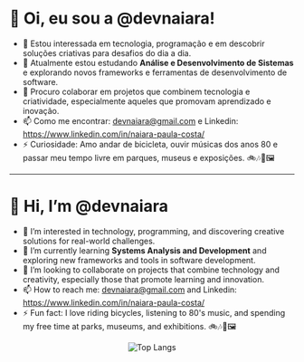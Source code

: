 # 👋 Oi, eu sou a @devnaiara!  

- 👀 Estou interessada em tecnologia, programação e em descobrir soluções criativas para desafios do dia a dia.  
- 🌱 Atualmente estou estudando **Análise e Desenvolvimento de Sistemas** e explorando novos frameworks e ferramentas de desenvolvimento de software.  
- 💞️ Procuro colaborar em projetos que combinem tecnologia e criatividade, especialmente aqueles que promovam aprendizado e inovação.  
- 📫 Como me encontrar: devnaiara@gmail.com e Linkedin: https://www.linkedin.com/in/naiara-paula-costa/
- ⚡ Curiosidade: Amo andar de bicicleta, ouvir músicas dos anos 80 e passar meu tempo livre em parques, museus e exposições. 🚲🎶🌳🖼️
---
# 👋 Hi, I’m @devnaiara  

- 👀 I’m interested in technology, programming, and discovering creative solutions for real-world challenges.  
- 🌱 I’m currently learning **Systems Analysis and Development** and exploring new frameworks and tools in software development.  
- 💞️ I’m looking to collaborate on projects that combine technology and creativity, especially those that promote learning and innovation.  
- 📫 How to reach me: devnaiara@gmail.com and Linkedin: https://www.linkedin.com/in/naiara-paula-costa/
- ⚡ Fun fact: I love riding bicycles, listening to 80's music, and spending my free time at parks, museums, and exhibitions. 🚲🎶🌳🖼️
  
<div align="center">
  <img src="https://github-readme-stats.vercel.app/api/top-langs/?username=devnaiara&layout=compact&theme=radical" alt="Top Langs">
</div>








